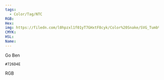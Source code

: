 ```yaml
---
tags:
  - Color/Tag/NTC
RGB:
Hex:
img: https://filedn.com/l0hpzxl1f01yT7GHxtF8cyk/Color%20Snake/SVG_Tumb%20Mass%20No%20Name/726D4E.svg
CMYK:
HSL:
Name:
---
```

Go Ben
```palette
#726D4E
```
RGB
